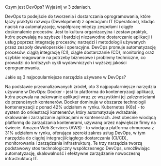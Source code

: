 Czym jest DevOps? Wyjaśnij w 3 zdaniach.

DevOps to podejście do tworzenia i dostarczania oprogramowania, które łączy praktyki rozwoju (Development) z operacjami IT (Operations), kładąc nacisk na automatyzację, współpracę między zespołami i ciągłe doskonalenie procesów. Jest to kultura organizacyjna i zestaw praktyk, które pozwalają na szybsze i bardziej niezawodne dostarczanie aplikacji i usług poprzez integrację procesów, narzędzi i metodologii używanych przez zespoły deweloperskie i operacyjne. DevOps promuje automatyzację procesów, ciągłą integrację (CI), ciągłe dostarczanie (CD), monitoring oraz szybkie reagowanie na potrzeby biznesowe i problemy techniczne, co prowadzi do krótszych cykli wydawniczych i wyższej jakości oprogramowania.

Jakie są 3 najpopularniejsze narzędzia używane w DevOps?

Na podstawie przeanalizowanych źródeł, oto 3 najpopularniejsze narzędzia używane w DevOps:
Docker - jest to platforma do konteneryzacji aplikacji, która pozwala na pakowanie aplikacji wraz ze wszystkimi jej zależnościami do przenośnych kontenerów. Docker dominuje w obszarze technologii konteneryzacji z ponad 42% udziałem w rynku.
Kubernetes (K8s) - to system do orkiestracji kontenerów, który automatyzuje wdrażanie, skalowanie i zarządzanie aplikacjami w kontenerach. Jest obecnie wiodącą platformą do zarządzania kontenerami, używaną przez największe firmy na świecie.
Amazon Web Services (AWS) - to wiodąca platforma chmurowa z 31% udziałem w rynku, oferująca szeroki zakres usług DevOps, w tym narzędzia do ciągłej integracji/ciągłego dostarczania (CI/CD), monitorowania i zarządzania infrastrukturą.
Te trzy narzędzia tworzą podstawowy stos technologiczny współczesnego DevOps, umożliwiając automatyzację, skalowalność i efektywne zarządzanie nowoczesną infrastrukturą IT.